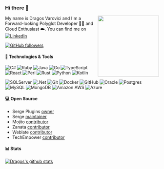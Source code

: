 ### Hi there 👋

[<img align='right' src='https://user-images.githubusercontent.com/5713670/87202985-820dcb80-c2b6-11ea-9f56-7ec461c497c3.gif' width='200"'>](https://github.com/dragosv)

My name is Dragos Varovici and I'm a Forward-looking Polyglot Developer 👨‍💻 and Cloud Enthusiast ☁️. You can find me on [![LinkedIn][1.2]][1]

[![GitHub followers](https://img.shields.io/github/followers/dragosv?label=Follow&style=social)](https://github.com/dragosv?tab=followers)

#### 🔧 Technologies & Tools

![C#](https://img.shields.io/badge/-c%23-%23239120?logo=c-sharp&cacheSeconds=10000)
![Ruby](https://img.shields.io/badge/-ruby-%23CC342D.svg?logo=ruby&logoColor=white)
![Java](https://img.shields.io/badge/-java-E34A86?logo=java&cacheSeconds=10000)
![Go](https://img.shields.io/badge/-Go-black?logo=Go&cacheSeconds=10000)
![TypeScript](https://img.shields.io/badge/-TypeScript-black?logo=typescript&cacheSeconds=10000)
![React](https://img.shields.io/badge/-React-black?logo=react&cacheSeconds=10000)
![Perl](https://img.shields.io/badge/-Perl-black?logo=perl&cacheSeconds=10000)
![Rust](https://img.shields.io/badge/-Rust-black?logo=Rust&cacheSeconds=10000)
![Python](https://img.shields.io/badge/-python-3670A0?logo=python&logoColor=ffdd54)
![Kotlin](https://img.shields.io/badge/-Kotlin-black?logo=Kotlin&cacheSeconds=10000)

![SQLServer](https://img.shields.io/badge/-Microsoft%20SQL%20Sever-CC2927?logo=microsoft%20sql%20server&logoColor=white)
![.Net](https://img.shields.io/badge/-.NET-5C2D91?logo=.net&logoColor=white)
![Git](https://img.shields.io/badge/-Git-black?style=flat-square&logo=git&cacheSeconds=10000)
![Docker](https://img.shields.io/badge/-Docker-black?logo=docker&cacheSeconds=10000)
![GitHub](https://img.shields.io/badge/-GitHub-181717?logo=github&cacheSeconds=10000)
![Oracle](https://img.shields.io/badge/-Oracle-F80000?logo=oracle&logoColor=white)
![Postgres](https://img.shields.io/badge/-postgres-%23316192.svg?logo=postgresql&logoColor=white)
![MySQL](https://img.shields.io/badge/-mysql-%2300f.svg?logo=mysql&logoColor=white)
![MongoDB](https://img.shields.io/badge/-MongoDB-%234ea94b.svg?logo=mongodb&logoColor=white)
![Amazon AWS](https://img.shields.io/badge/-Amazon%20AWS-232F3E?logo=amazon-aws&cacheSeconds=10000)
![Azure](https://img.shields.io/badge/-Azure-5C2D91?logo=microsoft-azure&cacheSeconds=10000&logoColor=white)

#### 💻 Open Source

- Serge Plugins [owner](https://github.com/dragosv/serge-plugins)
- Serge [maintainer](https://github.com/serge-community/serge/pulls?q=is%3Apr+author%3Adragosv)
- Mojito [contributor](https://github.com/box/mojito/pulls?q=is%3Apr+author%3Adragosv) 
- Zanata [contributor](https://github.com/zanata/zanata-platform/pulls?q=is%3Apr+author%3Adragosv)
- Weblate [contributor](https://github.com/WeblateOrg/wlc/pulls?q=is%3Apr+author%3Adragosv)
- TechEmpower [contributor](https://github.com/TechEmpower/FrameworkBenchmarks/pulls?q=is%3Apr+author%3Adragosv)

#### 📊 Stats 

[![Dragos's github stats](https://github-readme-stats.vercel.app/api?username=dragosv&count_private=true&show_icons=true&include_all_commits=true)](https://github.com/anuraghazra/github-readme-stats)

<!-- icons without padding -->

[1.2]: https://raw.githubusercontent.com/MartinHeinz/MartinHeinz/master/linkedin-3-16.png


<!-- links to your social media accounts -->

[1]: https://www.linkedin.com/in/dragosvarovici/
